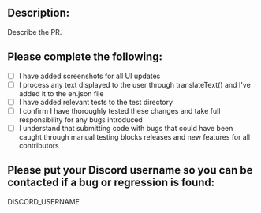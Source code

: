 ## Description:

Describe the PR.

## Please complete the following:

- [ ] I have added screenshots for all UI updates
- [ ] I process any text displayed to the user through translateText() and I've added it to the en.json file
- [ ] I have added relevant tests to the test directory
- [ ] I confirm I have thoroughly tested these changes and take full responsibility for any bugs introduced
- [ ] I understand that submitting code with bugs that could have been caught through manual testing blocks releases and new features for all contributors

## Please put your Discord username so you can be contacted if a bug or regression is found:

DISCORD_USERNAME
